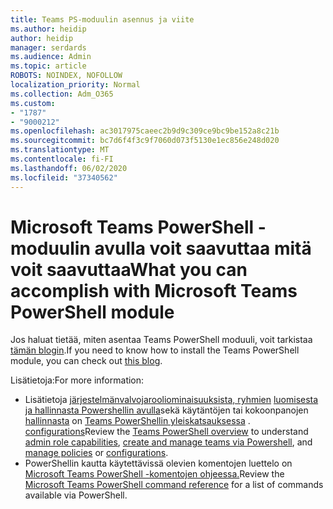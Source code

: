 ```yaml
---
title: Teams PS-moduulin asennus ja viite
ms.author: heidip
author: heidip
manager: serdards
ms.audience: Admin
ms.topic: article
ROBOTS: NOINDEX, NOFOLLOW
localization_priority: Normal
ms.collection: Adm_O365
ms.custom:
- "1787"
- "9000212"
ms.openlocfilehash: ac3017975caeec2b9d9c309ce9bc9be152a8c21b
ms.sourcegitcommit: bc7d6f4f3c9f7060d073f5130e1ec856e248d020
ms.translationtype: MT
ms.contentlocale: fi-FI
ms.lasthandoff: 06/02/2020
ms.locfileid: "37340562"
---
```

# <a name="what-you-can-accomplish-with-microsoft-teams-powershell-module"></a><span data-ttu-id="da492-102">Microsoft Teams PowerShell -moduulin avulla voit saavuttaa mitä voit saavuttaa</span><span class="sxs-lookup"><span data-stu-id="da492-102">What you can accomplish with Microsoft Teams PowerShell module</span></span>

<span data-ttu-id="da492-103">Jos haluat tietää, miten asentaa Teams PowerShell moduuli, voit tarkistaa [tämän blogin](https://blogs.technet.microsoft.com/skypehybridguy/2017/11/07/microsoft-teams-powershell-support/).</span><span class="sxs-lookup"><span data-stu-id="da492-103">If you need to know how to install the Teams PowerShell module, you can check out [this blog](https://blogs.technet.microsoft.com/skypehybridguy/2017/11/07/microsoft-teams-powershell-support/).</span></span>

<span data-ttu-id="da492-104">Lisätietoja:</span><span class="sxs-lookup"><span data-stu-id="da492-104">For more information:</span></span>

- <span data-ttu-id="da492-105">Lisätietoja [järjestelmänvalvojarooliominaisuuksista, ryhmien](https://docs.microsoft.com/MicrosoftTeams/using-admin-roles) [luomisesta ja hallinnasta Powershellin avulla](https://docs.microsoft.com/MicrosoftTeams/teams-powershell-overview#creating-and-managing-teams-via-powershell)sekä käytäntöjen tai kokoonpanojen [hallinnasta](https://docs.microsoft.com/MicrosoftTeams/teams-powershell-overview#managing-policies-via-powershell) on [Teams PowerShellin yleiskatsauksessa](https://docs.microsoft.com/MicrosoftTeams/teams-powershell-overview) . [configurations](https://docs.microsoft.com/MicrosoftTeams/teams-powershell-overview#managing-configurations-via-powershell)</span><span class="sxs-lookup"><span data-stu-id="da492-105">Review the [Teams PowerShell overview](https://docs.microsoft.com/MicrosoftTeams/teams-powershell-overview) to understand [admin role capabilities](https://docs.microsoft.com/MicrosoftTeams/using-admin-roles), [create and manage teams via Powershell](https://docs.microsoft.com/MicrosoftTeams/teams-powershell-overview#creating-and-managing-teams-via-powershell), and [manage policies](https://docs.microsoft.com/MicrosoftTeams/teams-powershell-overview#managing-policies-via-powershell) or [configurations](https://docs.microsoft.com/MicrosoftTeams/teams-powershell-overview#managing-configurations-via-powershell).</span></span> 
- <span data-ttu-id="da492-106">PowerShellin kautta käytettävissä olevien komentojen luettelo on [Microsoft Teams PowerShell -komentojen ohjeessa.](https://docs.microsoft.com/powershell/module/teams/?view=teams-ps)</span><span class="sxs-lookup"><span data-stu-id="da492-106">Review the [Microsoft Teams PowerShell command reference](https://docs.microsoft.com/powershell/module/teams/?view=teams-ps) for a list of commands available via PowerShell.</span></span> 
